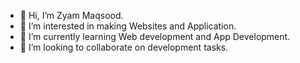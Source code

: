 - 👋 Hi, I’m Zyam Maqsood.
- 👀 I’m interested in making Websites and Application.
- 🌱 I’m currently learning Web development and App Development.
- 💞️ I’m looking to collaborate on development tasks.


<!---
Zyam-1/Zyam-1 is a ✨ special ✨ repository because its `README.md` (this file) appears on your GitHub profile.
You can click the Preview link to take a look at your changes.
--->
